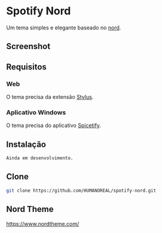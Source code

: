 # Spotify Nord
Um tema simples e elegante baseado no [nord](https://www.nordtheme.com/).

## Screenshot

<!-- ![Spotify-nord]() -->

## Requisitos
### Web
O tema precisa da extensão [Stylus](https://chrome.google.com/webstore/detail/stylus/clngdbkpkpeebahjckkjfobafhncgmne).

### Aplicativo Windows
O tema precisa do aplicativo [Spicetify](https://github.com/khanhas/spicetify-cli).

## Instalação 

```txt
Ainda em desenvolvimento.
```

## Clone
```bash
git clone https://github.com/HUMANOREAL/spotify-nord.git
```

## Nord Theme

https://www.nordtheme.com/
